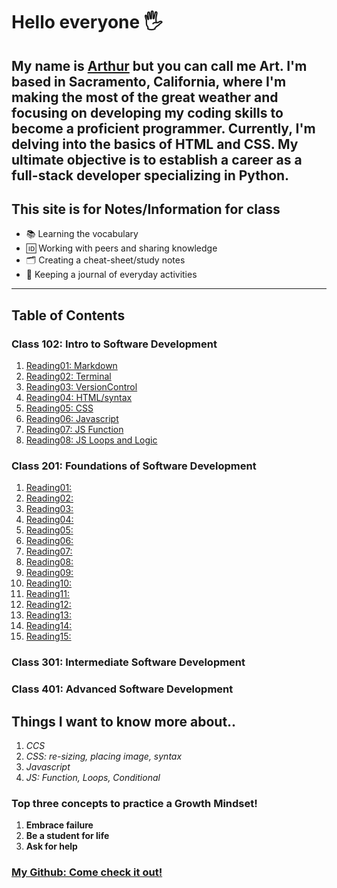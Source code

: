 # Hello everyone 🖐️

My name is [Arthur](https://arthurbfrancisco.github.io/reading-notes/) 
but you can call me Art. I'm based in Sacramento, California, where I'm making the most of the great weather and focusing on developing my coding skills to become a proficient programmer. Currently, I'm delving into the basics of HTML and CSS. My ultimate objective is to establish a career as a full-stack developer specializing in Python.
---

## **This site is for Notes/Information for class**

- 📚 Learning the vocabulary
- 🆔 Working with peers and sharing knowledge
- 🗂 ️Creating a cheat-sheet/study notes
- 📓 Keeping a journal of everyday activities

---

## **Table of Contents**

### Class 102: Intro to Software Development

1. [Reading01: Markdown](class102d50/read01.md)
2. [Reading02: Terminal](class102d50/read02.md)
3. [Reading03: VersionControl](class102d50/read03.md)
4. [Reading04: HTML/syntax](class102d50/read04.md)
5. [Reading05: CSS](class102d50/read05.md)
6. [Reading06: Javascript](class102d50/read06.md)
7. [Reading07: JS Function](class102d50/read07.md)
8. [Reading08: JS Loops and Logic](class102d50/read08.md)

### Class 201: Foundations of Software Development

1. [Reading01:](class201/read01.md)
2. [Reading02:](class201/read02.md)
3. [Reading03:](class201/read03.md)
4. [Reading04:](class201/read04.md)
5. [Reading05:](class201/read05.md)
6. [Reading06:](class201/read06.md)
7. [Reading07:](class201/read07.md)
8. [Reading08:](class201/read08.md)
9. [Reading09:](class201/read09.md)
10. [Reading10:](class201/read10.md)
11. [Reading11:](class201/read11.md)
12. [Reading12:](class201/read12.md)
13. [Reading13:](class201/read13.md)
14. [Reading14:](class201/read14.md)
15. [Reading15:](class201/read15.md)

### Class 301: Intermediate Software Development

### Class 401: Advanced Software Development

## **Things I want to know more about..**

1. _CCS_
2. _CSS: re-sizing, placing image, syntax_
3. _Javascript_
4. _JS: Function, Loops, Conditional_

### Top three concepts to practice a Growth Mindset!

   1. **Embrace failure**
   2. **Be a student for life**
   3. **Ask for help**


### [My Github: Come check it out!](https://github.com/arthurbfrancisco)
